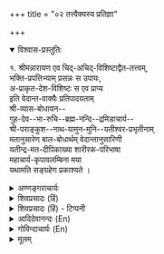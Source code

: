 +++
title = "०२ तत्त्वैक्यस्य प्रतिज्ञा"

+++
<details open><summary>विश्वास-प्रस्तुतिः</summary>

१. श्रीमन्नारायण एव चिद्-अचिद्-विशिष्टाद्वैत-तत्त्वम्,  
भक्ति-प्रपत्तिभ्याम् प्रसन्नः स उपायः,  
अ-प्राकृत-देश-विशिष्टः स एव प्राप्य  
इति वेदान्त-वाक्यैः प्रतिपादयताम्  
श्री-व्यास-बोधायन--  
गुह-देव--भा-रुचि--ब्रह्म-नन्दि--द्रमिडाचार्य--  
श्री-पराङ्कुश--नाथ-यामुन-मुनि--यतीश्वर-प्रभृतीनाम्  
मतानुसारेण बाल-बोधार्थम् वेदान्तानुसारिणी  
यतीन्द्र-मत-दीपिकाख्या शारीरक-परिभाषा  
महाचार्य-कृपावलम्बिना मया  
यथामति सङ्ग्रहेण प्रकाश्यते ।
</details>

<details><summary>अण्णङ्गराचार्यः</summary>

तत्र तावत् तत्त्वहितपुरुषार्थान् सङ्गृह्णाति 'श्रीम'दिति । चिदचित्प्रकारविशिष्टः श्रीमन्नारायण एवाद्वैतम् - एकं तत्वमित्यर्थः । द्वयोर्भावोद्विता द्वित्वम् । द्वितैव द्वैतम् । नास्ति द्वैतं यस्मिन् तदद्वैतम् । चिदचितोरपृथक्सिद्धविशेषणत्वेन ब्रह्मण्यन्तर्भूतत्वात् विशिष्टमेकमेव तत्त्वमित्यर्थः । सः श्रीमान् नारायण एव, उपाय-मोक्षप्रापकः । परमे पदे श्रीवैकुण्ठे विराजमानः स एव परवासुदेवाख्यः मुक्तप्राप्य इति तत्वादित्रयसङग्रहः । 'व्यास' इत्यादि । व्यासादयोऽमी विशिष्टाद्वैतमतस्य प्रतिपादकाः परिपोषकाः प्रतिष्ठापकाश्च मता यथायथम् । तत्र व्यासो ब्रह्ममींमासादिप्रणेता । बोधायनो ब्रह्मसूत्रेषु वृत्तिकारः । गुहदेवो वेदभाष्यकर्ता, श्रौतसूत्रव्याख्याता च । भारुचिश्च विष्णुस्मृतिव्याख्यातेति विमर्शकुशला प्राहुः । ब्रह्मनन्दिः टङ्काचार्यः छान्दोग्यस्य वाक्यनामकव्याख्याकारः । द्रमिडाचार्यो वाक्यस्य भाष्यकृत् । श्रीपराङ्कुशमुनिर्दिव्यप्रबन्धाविष्कर्त्ता श्रीमन्नाथमुनेर्योगे दिव्यरूपतः सिद्धान्तरहस्योपदेशकश्च । श्रीमन्नाय[[??]]मुनिः न्यायतत्त्वशास्त्रादिप्रणेता । श्रीमद्यामुनमुनिः सिद्धित्रयादिकर्ता । यतीश्वरः श्रीमद्भगवद्रामानुजमुनिः श्रीभाष्यादिकृत् इति अनुसन्धेयम् ।

१ - चिदचिद्विशिष्टाद्वैततत्वम् ।[[??]]
</details>

<details><summary>शिवप्रसादः (हिं)</summary>

अनुवाद – चेतन तथा अचेतन तत्त्वों से विशिष्ट श्रीमन्नारायण ही अद्वैत तत्त्व हैं । भक्ति एवं प्रपत्ति नामक साधनों से प्रसन्न होकर वे ही ( अपनी प्राप्ति में ) साधन बन जाते हैं । दिव्य वैकुण्ठलोक में रहकर वे ही सभी जीवों के लिए प्राप्य हैं । इस अर्थ का वेदान्तवाक्यों के आलोक में प्रतिपादन करने वाले व्यास, बोधायन, गुहदेव, भारुचि, ब्रह्मानन्द, द्रमिडाचार्य श्रीशठकोपसूरि, नाथमुनि, यामुनाचार्य तथा रामा- नुजाचार्य आदि के मतानुसार वेदान्तशास्त्र में प्रवेश पाने की इच्छा वाले बालकों के ज्ञानार्थं, वेदान्तचार्य का कृपापात्र मैं ( श्रीनिवासाचार्य ) वेदान्त ( उपनिषदों ) का अनुसरण करने वाली यतीन्द्रमत- दीपिका नामक शारीरक - परिभाषा का अपनी बुद्धि के अनुसार प्रणयन कर रहा हूँ । 
</details>

<details><summary>शिवप्रसादः (हिं) - टिप्पनी</summary>

भा० प्र० - भगवान् नारायण ही तत्त्व हैं- महाभारत के मोक्षधर्मं नामक प्रक- रण में कहा गया है कि- 

- 

'तत्त्वं जिज्ञासमानानां हेतुभिः सर्वतोमुखैः । 

तत्त्वमेको महायोगी हरिर्नारायणः प्रभुः ॥' 

इस वाक्य के अनुसार स्पष्ट है कि तत्त्व एक ही है । श्लोक का अभिप्राय है कि सार्वभौम हेतुओं के आधार पर तत्त्वजिज्ञासा से विचार करने वाले विद्वानों को इसी निर्णय पर पहुँचना पड़ता है कि सम्पूर्ण जगत् के स्वामी महायोगी नारायण ही एक- मात्र तत्त्व हैं । न्यायनिबन्धनात्मिका शारीरक -मीमांसा में किया गया विचार ही इस श्लोक के पूर्वार्द्ध में निर्दिष्ट है । अत एंव एकतत्त्ववाद ही शारीरक - मीमांसा का अभिप्रेत अर्थ सिद्ध होता है । उसी तत्त्व को श्रीमन्नारायण शब्द से अभिहित किया गया है । यहां पर श्रीमन्नारायण को मूल में 'चिदचित्प्रकारकविशिष्टाद्वैतं तत्त्वम्' कहा गया है । 

विशिष्टाद्वैत शब्द का अर्थ - विशिष्टाद्वैत शब्द की व्युत्पत्ति इस प्रकार की है- 'द्वयोर्भावो द्विता । द्वितैव द्वैतम् । न द्वैतमद्वैतम् । विशिष्टञ्चेदमद्वैतं विशिष्टाद्वैतम् । वैशिष्ट्यश्च चिदचिदोः शरीरशरीरी भावसम्बन्धेन ।' कहने का अभिप्राय है कि शास्त्रों के अनेक वाक्य हैं, जो सम्पूर्ण जगत् को श्रीभगवान् का शरीर बतलाकर श्रीभगवान् को जगत् की आत्मा बतलाते हैं । जैसे – 'ऐतदात्म्यमिदं सर्वम्' यह छान्दोग्य श्रुति बतलाती है कि इस सम्पूर्ण जगत् की आत्मा परमब्रह्म है । 'यस्य आत्मा शरीरम्' अर्थात् यह जीवात्मा जिस परमात्मा का शरीर है । 'यस्य पृथिवी शरीरम्' जिसका पृथिवी शरीर है । 'य आत्मानमन्तरो यमात्मान वेद यस्यात्मा शरीरम्' अर्थात् जो परमब्रह्म इस आत्मा की अपेक्षा अन्तरङ्ग है, जिसे आत्मा नहीं जानती । आत्मा जिसका शरीर है । ‘जगत् सर्वं शरीरं ते ।' अर्थात् हे भगवन् (श्रीराम) ! यह सम्पूर्ण जगत् आपका शरीर है । 'तत्सर्वं वै हरेस्तनुः' सम्पूर्ण जगत् श्रीहरि का शरीर है । इस तरह सम्पूर्ण चेतनाचेतनात्मक जगत् परमब्रह्म का शरीर सिद्ध होता है । शरीर होने के कारण जगत् ब्रह्म का उसी तरह विशेषण हैं, जिस तरह हम लोगों का शरीर हम लोगों का विशेषण है । जिस तरह शरीर विशिष्ट स्वरूप को हम लोग 'मैं' 'मैं' इस रूप से अनुभव करते हैं, उसी तरह परमब्रह्म भी चेतनाचेतन विशिष्ट अपने स्वरूप को 'मैं' ( अहम् ) इस रूप से अनुभव करता है । अतएव वह 'अहम् बहु स्याम' इस प्रकार से सृष्टि के प्रारम्भ में सत्य संकल्प करता है । 

हम लोगों को चेतनाचेतनात्मक जगत् परमब्रह्म का शरीर नहीं प्रतीत होता है, क्योंकि हम लोग जिन प्रत्यक्ष एवं अनुमान प्रमाणों के आधार पर चेतनाचेतन पदार्थ को समझते हैं, उन प्रत्यक्ष एवं अनुमान प्रमाणों के द्वारा श्रीभगवान् को नहीं जाना जा सकता है । श्रीभगवान् तो शास्त्रकसमधिगम्य हैं । उनके विषय में प्रत्यक्ष एवं अनुमान प्रमाणों की गति नहीं है । परब्रह्म के प्रत्यक्ष एवं अनुमान का अविषय होनेप्रथमोऽवतारः 

के ही कारण प्रत्यक्ष एवं अनुमान के विषयभूत चेतनाचेतनात्मक जगत् परब्रह्म का शरीर नहीं प्रतीत होता है । परब्रह्म शास्त्रों के विषय हैं, अतएव शास्त्रों से सिद्ध होता है कि जगत् परब्रह्म का शरीर है और परब्रह्म जगत् की आत्मा हैं । 

श्रीभगवान् की प्रसन्नता के साधन - 'भक्तिप्रपत्तिभ्याम् ०' इत्यादि वाक्य से बतलाया गया है कि श्रीभगवान् ही जीवों के परम प्राप्य हैं । किन्तु श्रीभगवान् की प्राप्ति के साधन उनकी प्रसन्नता है । अपने प्रयासों द्वारा उनको प्राप्त करना कठिन है । वे जिस पर प्रसन्न हो जाते हैं उसको प्राप्त हो जाते हैं। काठकश्रुति कहती है – 'यमेवैष वृणुते तेन लभ्यः ।' अर्थात् जिसको परमात्मा अपना लेता है उसीको वह प्राप्त होता है । अतएव परमात्मा की प्राप्ति के लिए प्रयास न करके उसकी प्रसन्नता के लिए प्रयास करना चाहिए । श्रीभगवान् की प्रसन्नता के लिए दो साधन हैं- भक्ति एवं प्रपत्ति । इन दोनों से ही श्रीभगवान् प्रसन्न होते हैं और प्रसन्न होकर अपनी प्राप्ति का मार्ग प्रशस्त कर देते हैं । गीता में वे स्वयं कहते हैं - 

> तेषां सततयुक्तानां भजतां प्रीतिपूर्वकम् ।  
ददामि बुद्धियोगं तं येन मामुपयान्ति ते ॥ 

अर्थात् जो जीव तैलधारावदविच्छिन्न स्मृतिसन्तान रूप प्रीतिपूर्वक सदा मेरे स्वरूप रूपैश्वर्यादि का चिन्तन किया करते हैं, उनको मैं ऐसी बुद्धि का योग दे देता हूँ कि वे मेरे सन्निकट में पहुँच जाते हैं । 

भगवान् ही जीवों के प्राप्य हैं- 'अप्राकृतदेशविशिष्टः' इत्यादि वाक्य से बतलाया गया है कि दिव्य श्रीवैकुण्ठलोक में रहने वाले श्रीभगवान् ही जीवों के लिए प्राप्य हैं । इसीलिए विष्णुसहस्रनाम में भीष्म कहते हैं- 'मुक्तानां परमागतिः ।' अर्थात् भगवान् ही मुक्त जीवों के लिए परम प्राप्य हैं । महर्षि बादरायण 'मुक्तोपसृत्य व्यपदेशाच्च' सूत्र में भी कहते हैं कि श्रुतियां बतलाती हैं कि परमब्रह्म मुक्तजीवों का प्राप्य है । इस अर्थ का वेदान्तवाक्यों के आलोक में प्रतिपादन करने वाले आचार्यों की नामावली का निर्देश ग्रन्थकार व्यास बोधायन इत्यादि वाक्य से करते हैं । 

यतीन्द्रमत-दीपिका का दूसरा नाम ग्रन्थकार ने शारीरक- परिभाषा बतलाया है । चेतनाचेतनात्मक जगत् परमब्रह्म का शरीर है, अतएव 'जगत् शरीरमस्ति अस्य' इस अर्थ में 'शारीरः ' पद बनता है । शारीर का अर्थ है परमात्मा । उस जगत् रूप शरीर वाले ब्रह्म का वर्णन करने के कारण 'शरीरं कायति = गायति = वर्णयति' इस अर्थ में शारीरक पद से वेदान्तशास्त्र का अभिधान होता है । इस तरह इस ग्रन्थ का दूसरा नाम वेदान्त- परिभाषा भी है । 
</details>


<details><summary>आदिदेवानन्दः (En)</summary>

1. Sriman Narayana alone having cit (the senti- ent) and acit (the non-sentient) for His qualifications is the sole Reality, one without a second. He alone, propitiated by devotion and self-surrender, is the means (to salvation) and He alone qualified by the non-material realm10 is the goal to be attained. Śrī Vyāsa, Bodhāyana, " Guhadeva, Bhāruci, Brahma- nandin, 13 Dramidācārya, 14 Śrī Parānkuśa, 15 Nātha, 16 Yamunamuni,17 Yatīśvara18 and others establish this by means of the Vedanta texts. Following their school I, by the grace of Mahācārya,19 proceed to expound to the best of my ability and in a summary fashion (the work) Sārīrakaparibhāsā, called Yatindramatadipikar based on the Vedanta for the instruction of beginners. 
</details>

<details><summary>गोविन्दाचार्यः (En)</summary>

The BLESSED LORD (Śriman-Nārāyaṇa) " alone is the Truth (tattva), adjectivated by soul and non-soul, and secondless. By Love (Bhakti) and Resignation (Prapatti,) propitiated, He alone is the Means; and He alone is the Goal, adjectivated by the Spiritual Universe. Thus, by means of the texts (or passages) of the Vedanta, do they establish-viz., Vyasa, Bodhāyana, Guhadeva, Bhāruci, Brahmanandi, Dramiḍācārya, Śrī Parānkuśa, Natha,' Yamu- namuni, Yatiśvara' and others. According to their School, I proclaim, by the grace of Mahā- cārya (my Guru or Spiritual Preceptor), the Śariraka-Paribhasha," named Yatindra-mata- Dipika (or the Light of Ramanuja's School),- which follows the Vedanta-for the instruction of students.
</details>

<details><summary>मूलम्</summary>

१. श्रीमन्नारायण एव चिदचिद्विशिष्टोऽद्वैतं तत्त्वम्, भक्तिप्रपत्तिभ्यां प्रसन्नः स एवोपायः, अप्राकृतदेशविशिष्टः स एव प्राप्यः इति वेदान्तवावाक्यैः प्रतिपादयताम् श्रीव्यासबोधायन-गुहदेवभारुचिब्रह्मनन्दिद्रमिडाचार्य-श्रीपराङ्कुशनाथयामुनमुनियतीश्वरप्रभृतीनां मतानुसारेण बालबोधनार्थं वेदान्तानुसारिणी यतीन्द्रमतदीपिकाख्या शारीरकपरिभाषा महाचार्यकृपावलम्बिना मया यथामति सङ्ग्रहेण प्रकाश्यते ।
</details>
